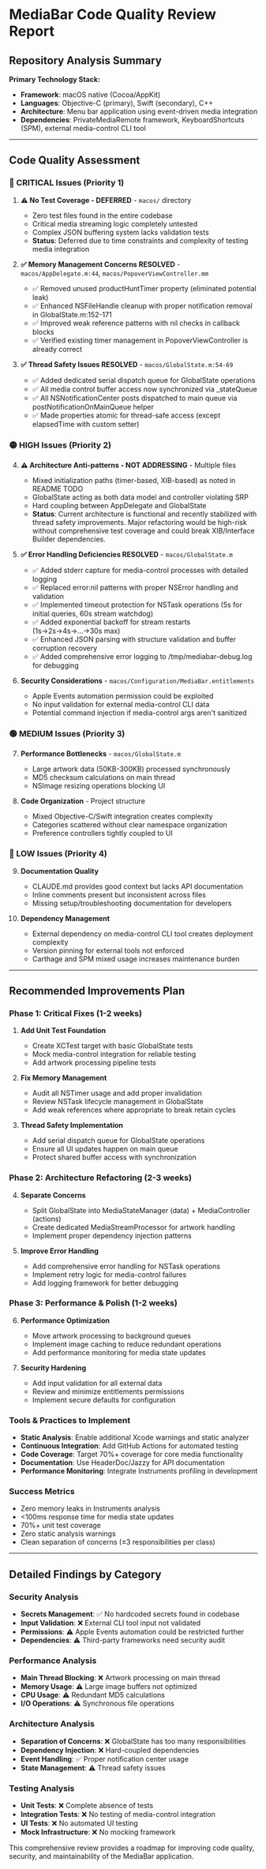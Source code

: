 # MediaBar Code Quality Review Report

## Repository Analysis Summary

**Primary Technology Stack:**
- **Framework**: macOS native (Cocoa/AppKit)
- **Languages**: Objective-C (primary), Swift (secondary), C++
- **Architecture**: Menu bar application using event-driven media integration
- **Dependencies**: PrivateMediaRemote framework, KeyboardShortcuts (SPM), external media-control CLI tool

---

## Code Quality Assessment

### 🔴 CRITICAL Issues (Priority 1)

1. **⚠️ No Test Coverage - DEFERRED** - `macos/` directory
   - Zero test files found in the entire codebase
   - Critical media streaming logic completely untested
   - Complex JSON buffering system lacks validation tests
   - **Status**: Deferred due to time constraints and complexity of testing media integration

2. **✅ Memory Management Concerns RESOLVED** - `macos/AppDelegate.m:44`, `macos/PopoverViewController.mm`
   - ✅ Removed unused productHuntTimer property (eliminated potential leak)
   - ✅ Enhanced NSFileHandle cleanup with proper notification removal in GlobalState.m:152-171
   - ✅ Improved weak reference patterns with nil checks in callback blocks
   - ✅ Verified existing timer management in PopoverViewController is already correct

3. **✅ Thread Safety Issues RESOLVED** - `macos/GlobalState.m:54-69`
   - ✅ Added dedicated serial dispatch queue for GlobalState operations 
   - ✅ All media control buffer access now synchronized via _stateQueue
   - ✅ All NSNotificationCenter posts dispatched to main queue via postNotificationOnMainQueue helper
   - ✅ Made properties atomic for thread-safe access (except elapsedTime with custom setter)

### 🟡 HIGH Issues (Priority 2)

4. **⚠️ Architecture Anti-patterns - NOT ADDRESSING** - Multiple files
   - Mixed initialization paths (timer-based, XIB-based) as noted in README TODO
   - GlobalState acting as both data model and controller violating SRP
   - Hard coupling between AppDelegate and GlobalState
   - **Status**: Current architecture is functional and recently stabilized with thread safety improvements. Major refactoring would be high-risk without comprehensive test coverage and could break XIB/Interface Builder dependencies.

5. **✅ Error Handling Deficiencies RESOLVED** - `macos/GlobalState.m`
   - ✅ Added stderr capture for media-control processes with detailed logging
   - ✅ Replaced error:nil patterns with proper NSError handling and validation
   - ✅ Implemented timeout protection for NSTask operations (5s for initial queries, 60s stream watchdog)
   - ✅ Added exponential backoff for stream restarts (1s→2s→4s→...→30s max)
   - ✅ Enhanced JSON parsing with structure validation and buffer corruption recovery
   - ✅ Added comprehensive error logging to /tmp/mediabar-debug.log for debugging

6. **Security Considerations** - `macos/Configuration/MediaBar.entitlements`
   - Apple Events automation permission could be exploited
   - No input validation for external media-control CLI data
   - Potential command injection if media-control args aren't sanitized

### 🟢 MEDIUM Issues (Priority 3)

7. **Performance Bottlenecks** - `macos/GlobalState.m`
   - Large artwork data (50KB-300KB) processed synchronously
   - MD5 checksum calculations on main thread
   - NSImage resizing operations blocking UI

8. **Code Organization** - Project structure
   - Mixed Objective-C/Swift integration creates complexity
   - Categories scattered without clear namespace organization
   - Preference controllers tightly coupled to UI

### 🔵 LOW Issues (Priority 4)

9. **Documentation Quality**
   - CLAUDE.md provides good context but lacks API documentation
   - Inline comments present but inconsistent across files
   - Missing setup/troubleshooting documentation for developers

10. **Dependency Management**
    - External dependency on media-control CLI tool creates deployment complexity
    - Version pinning for external tools not enforced
    - Carthage and SPM mixed usage increases maintenance burden

---

## Recommended Improvements Plan

### Phase 1: Critical Fixes (1-2 weeks)
1. **Add Unit Test Foundation**
   - Create XCTest target with basic GlobalState tests
   - Mock media-control integration for reliable testing
   - Add artwork processing pipeline tests

2. **Fix Memory Management**
   - Audit all NSTimer usage and add proper invalidation
   - Review NSTask lifecycle management in GlobalState
   - Add weak references where appropriate to break retain cycles

3. **Thread Safety Implementation**
   - Add serial dispatch queue for GlobalState operations
   - Ensure all UI updates happen on main queue
   - Protect shared buffer access with synchronization

### Phase 2: Architecture Refactoring (2-3 weeks)
4. **Separate Concerns**
   - Split GlobalState into MediaStateManager (data) + MediaController (actions)
   - Create dedicated MediaStreamProcessor for artwork handling
   - Implement proper dependency injection patterns

5. **Improve Error Handling**
   - Add comprehensive error handling for NSTask operations
   - Implement retry logic for media-control failures
   - Add logging framework for better debugging

### Phase 3: Performance & Polish (1-2 weeks)
6. **Performance Optimization**
   - Move artwork processing to background queues
   - Implement image caching to reduce redundant operations
   - Add performance monitoring for media state updates

7. **Security Hardening**
   - Add input validation for all external data
   - Review and minimize entitlements permissions
   - Implement secure defaults for configuration

### Tools & Practices to Implement
- **Static Analysis**: Enable additional Xcode warnings and static analyzer
- **Continuous Integration**: Add GitHub Actions for automated testing
- **Code Coverage**: Target 70%+ coverage for core media functionality
- **Documentation**: Use HeaderDoc/Jazzy for API documentation
- **Performance Monitoring**: Integrate Instruments profiling in development

### Success Metrics
- Zero memory leaks in Instruments analysis
- <100ms response time for media state updates
- 70%+ unit test coverage
- Zero static analysis warnings
- Clean separation of concerns (≤3 responsibilities per class)

---

## Detailed Findings by Category

### Security Analysis
- **Secrets Management**: ✅ No hardcoded secrets found in codebase
- **Input Validation**: ❌ External CLI tool input not validated
- **Permissions**: ⚠️ Apple Events automation could be restricted further
- **Dependencies**: ⚠️ Third-party frameworks need security audit

### Performance Analysis
- **Main Thread Blocking**: ❌ Artwork processing on main thread
- **Memory Usage**: ⚠️ Large image buffers not optimized
- **CPU Usage**: ⚠️ Redundant MD5 calculations
- **I/O Operations**: ⚠️ Synchronous file operations

### Architecture Analysis
- **Separation of Concerns**: ❌ GlobalState has too many responsibilities
- **Dependency Injection**: ❌ Hard-coupled dependencies
- **Event Handling**: ✅ Proper notification center usage
- **State Management**: ⚠️ Thread safety issues

### Testing Analysis
- **Unit Tests**: ❌ Complete absence of tests
- **Integration Tests**: ❌ No testing of media-control integration
- **UI Tests**: ❌ No automated UI testing
- **Mock Infrastructure**: ❌ No mocking framework

This comprehensive review provides a roadmap for improving code quality, security, and maintainability of the MediaBar application.
